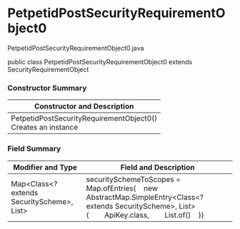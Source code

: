 # PetpetidPostSecurityRequirementObject0
PetpetidPostSecurityRequirementObject0.java

public class PetpetidPostSecurityRequirementObject0
extends SecurityRequirementObject

### Constructor Summary
| Constructor and Description |
| --------------------------- |
| PetpetidPostSecurityRequirementObject0()<br>Creates an instance |

### Field Summary
| Modifier and Type | Field and Description |
| ----------------- | --------------------- |
| Map<Class<? extends SecurityScheme>, List<String>> | securitySchemeToScopes = Map.ofEntries(&nbsp;&nbsp;&nbsp;&nbsp;new AbstractMap.SimpleEntry<Class<? extends SecurityScheme>, List<String>>(&nbsp;&nbsp;&nbsp;&nbsp;&nbsp;&nbsp;&nbsp;&nbsp;ApiKey.class,&nbsp;&nbsp;&nbsp;&nbsp;&nbsp;&nbsp;&nbsp;&nbsp;List.of()&nbsp;&nbsp;&nbsp;&nbsp;)) |
